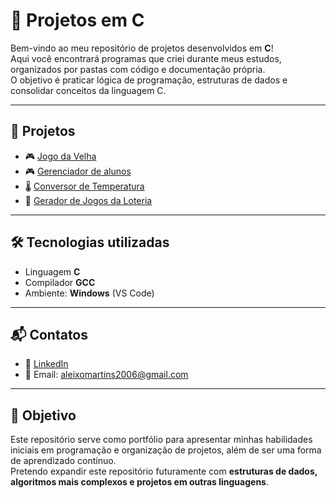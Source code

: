 # 📌 Projetos em C

Bem-vindo ao meu repositório de projetos desenvolvidos em **C**!  
Aqui você encontrará programas que criei durante meus estudos, organizados por pastas com código e documentação própria.  
O objetivo é praticar lógica de programação, estruturas de dados e consolidar conceitos da linguagem C.  

---

## 📂 Projetos

- 🎮 [Jogo da Velha]([./jogo-da-velha-v2a](https://github.com/Aleixola007/Atividades-em-C/commit/182910815cd5251946bcda1d942212a5bfdf45b8))  
- 🎮 [Gerenciador de alunos](./Gerenciador-de-alunos)  
- 🌡️ [Conversor de Temperatura](./[conversor-temperatura](https://github.com/Aleixola007/Atividades-em-C/commit/44da36db59ea8efd347bd566debb8f571f167bce))  
- 🎲 [Gerador de Jogos da Loteria](./gerador-loteria)  

---

## 🛠️ Tecnologias utilizadas

- Linguagem **C**  
- Compilador **GCC**  
- Ambiente: **Windows** (VS Code)  

---

## 📬 Contatos

- 💼 [LinkedIn](https://www.linkedin.com/in/aleixo-martins)  
- 📧 Email: aleixomartins2006@gmail.com  

---

## 🚀 Objetivo

Este repositório serve como portfólio para apresentar minhas habilidades iniciais em programação e organização de projetos, além de ser uma forma de aprendizado contínuo.  
Pretendo expandir este repositório futuramente com **estruturas de dados, algoritmos mais complexos e projetos em outras linguagens**.
